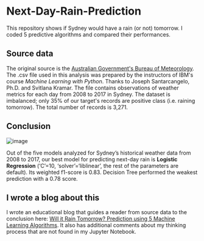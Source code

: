 # Next-Day-Rain-Prediction
This repository shows if Sydney would have a rain (or not) tomorrow. I coded 5 predictive algorithms and compared their performances. 

## Source data
The original source is the [Australian Government's Bureau of Meteorology](http://www.bom.gov.au/climate/dwo/?utm_medium=Exinfluencer&utm_source=Exinfluencer&utm_content=000026UJ&utm_term=10006555&utm_id=NA-SkillsNetwork-Channel-SkillsNetworkCoursesIBMDeveloperSkillsNetworkML0101ENSkillsNetwork20718538-2022-01-01). The .csv file used in this analysis was prepared by the instructors of IBM's course _Machine Learning with Python_. Thanks to Joseph Santarcangelo, Ph.D. and Svitlana Kramar. The file contains observations of weather metrics for each day from 2008 to 2017 in Sydney. The dataset is imbalanced; only 35% of our target's records are positive class (i.e. raining tomorrow). The total number of records is 3,271. 

## Conclusion
![image](https://github.com/marvin-rubia/Next-Day-Rain-Prediction/assets/140475770/d7cc2591-d56d-45a4-9c6b-ba85a1179824)

Out of the five models analyzed for Sydney’s historical weather data from 2008 to 2017, our best model for predicting next-day rain is __Logistic Regression__ (‘C’=10, ‘solver’=‘liblinear’, the rest of the parameters are default). Its weighted f1-score is 0.83. Decision Tree performed the weakest prediction with a 0.78 score.

## I wrote a blog about this
I wrote an educational blog that guides a reader from source data to the conclusion here: [Will it Rain Tomorrow? Prediction using 5 Machine Learning Algorithms](https://marvinrubia.medium.com/will-it-rain-tomorrow-prediction-using-5-machine-learning-algorithms-4eb069952ce5). It also has additional comments about my thinking process that are not found in my Jupyter Notebook.
